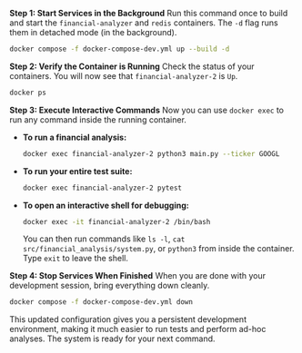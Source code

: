 **Step 1: Start Services in the Background**
Run this command once to build and start the `financial-analyzer` and `redis` containers. The `-d` flag runs them in detached mode (in the background).

```bash
docker compose -f docker-compose-dev.yml up --build -d
```

**Step 2: Verify the Container is Running**
Check the status of your containers. You will now see that `financial-analyzer-2` is `Up`.

```bash
docker ps
```

**Step 3: Execute Interactive Commands**
Now you can use `docker exec` to run any command inside the running container.

*   **To run a financial analysis:**
    ```bash
    docker exec financial-analyzer-2 python3 main.py --ticker GOOGL
    ```

*   **To run your entire test suite:**
    ```bash
    docker exec financial-analyzer-2 pytest
    ```

*   **To open an interactive shell for debugging:**
    ```bash
    docker exec -it financial-analyzer-2 /bin/bash
    ```
    You can then run commands like `ls -l`, `cat src/financial_analysis/system.py`, or `python3` from inside the container. Type `exit` to leave the shell.

**Step 4: Stop Services When Finished**
When you are done with your development session, bring everything down cleanly.

```bash
docker compose -f docker-compose-dev.yml down
```

This updated configuration gives you a persistent development environment, making it much easier to run tests and perform ad-hoc analyses. The system is ready for your next command.

